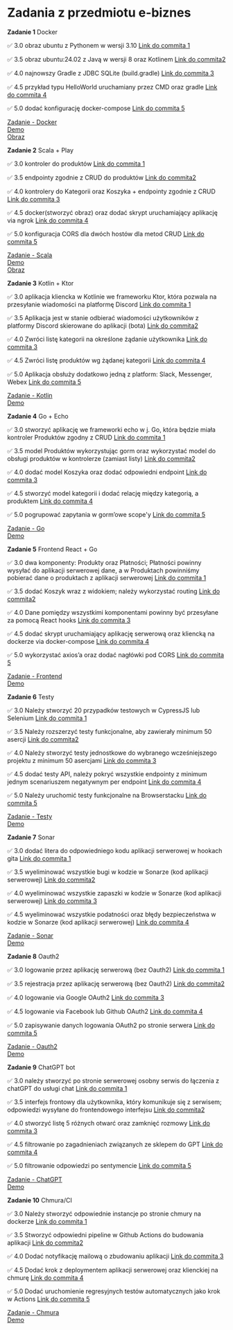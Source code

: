 # Zadania z przedmiotu e-biznes

**Zadanie 1** Docker

:white_check_mark: 3.0 obraz ubuntu z Pythonem w wersji 3.10 [Link do commita 1](https://github.com/PawelJasinski25/e-biznes/commit/aac5a81962d6e0ec7027b82f07b2339448118468)

:white_check_mark: 3.5 obraz ubuntu:24.02 z Javą w wersji 8 oraz Kotlinem [Link do commita2 ](https://github.com/PawelJasinski25/e-biznes/commit/8e1aa9931dc214bc20fc05de6fc68d9193d489e6)

:white_check_mark: 4.0 najnowszy Gradle z JDBC SQLite (build.gradle) [Link do commita 3](https://github.com/PawelJasinski25/e-biznes/commit/8e1aa9931dc214bc20fc05de6fc68d9193d489e6)

:white_check_mark: 4.5  przykład typu HelloWorld uruchamiany przez CMD oraz gradle [Link do commita 4](https://github.com/PawelJasinski25/e-biznes/commit/8e1aa9931dc214bc20fc05de6fc68d9193d489e6)

:white_check_mark: 5.0 dodać konfigurację docker-compose [Link do commita 5](https://github.com/PawelJasinski25/e-biznes/commit/d34a404828177f43ebfd2c5653c96d329d512a8d)

[Zadanie - Docker](https://github.com/PawelJasinski25/e-biznes/tree/main/Docker)  
[Demo](https://github.com/PawelJasinski25/e-biznes/blob/main/demos/Docker.zip)  
[Obraz](https://hub.docker.com/r/paweljasinski77/zadanie_docker)    

**Zadanie 2** Scala + Play

:white_check_mark: 3.0 kontroler do produktów [Link do commita 1](https://github.com/PawelJasinski25/e-biznes/commit/f76c577d91a5fa0a24943f19d375d774d7132a4a)

:white_check_mark: 3.5  endpointy zgodnie z CRUD do produktów [Link do commita2 ](https://github.com/PawelJasinski25/e-biznes/commit/f76c577d91a5fa0a24943f19d375d774d7132a4a)

:white_check_mark: 4.0  kontrolery do Kategorii oraz Koszyka + endpointy zgodnie z CRUD [Link do commita 3](https://github.com/PawelJasinski25/e-biznes/commit/35877dd65fe6382d8c58d706ed74c78a81ba027b)

:white_check_mark: 4.5 docker(stworzyć obraz) oraz dodać skrypt uruchamiający aplikację via ngrok [Link do commita 4](https://github.com/PawelJasinski25/e-biznes/commit/06085f5392bc952fcaa1d07abd25e44f7805e552)

:white_check_mark: 5.0 konfiguracja CORS dla dwóch hostów dla metod CRUD [Link do commita 5](https://github.com/PawelJasinski25/e-biznes/commit/64e8737c8abaed7eb66709439e679d3ad2047cac)

[Zadanie - Scala](https://github.com/PawelJasinski25/e-biznes/tree/main/Scala)   
[Demo](https://github.com/PawelJasinski25/e-biznes/blob/main/demos/Scala.zip)  
[Obraz](https://hub.docker.com/repository/docker/paweljasinski77/zadanie_scala/general)  

**Zadanie 3** Kotlin + Ktor

:white_check_mark: 3.0  aplikacja kliencka w Kotlinie we frameworku Ktor, która pozwala na przesyłanie wiadomości na platformę Discord [Link do commita 1](https://github.com/PawelJasinski25/e-biznes/commit/7fd44809e78af83475bd173d79a205962f43f429)

:white_check_mark: 3.5  Aplikacja jest w stanie odbierać wiadomości użytkowników z platformy Discord skierowane do aplikacji (bota) [Link do commita2 ](https://github.com/PawelJasinski25/e-biznes/commit/0040d79abc7d610f344761345232e8f34989c045)

:white_check_mark: 4.0  Zwróci listę kategorii na określone żądanie użytkownika [Link do commita 3](https://github.com/PawelJasinski25/e-biznes/commit/7f7b9811dd96d73c7ac5741ca357dc85311b4df6)

:white_check_mark: 4.5  Zwróci listę produktów wg żądanej kategorii [Link do commita 4](https://github.com/PawelJasinski25/e-biznes/commit/270617d126f1c9203ad4b39b950af52ad7382adf)

:white_check_mark: 5.0 Aplikacja obsłuży dodatkowo jedną z platform: Slack, Messenger, Webex [Link do commita 5](https://github.com/PawelJasinski25/e-biznes/commit/6d55ed675855be669fc8d933cf8db6b329f83bcb)

[Zadanie - Kotlin](https://github.com/PawelJasinski25/e-biznes/tree/main/Kotlin)  
[Demo](https://github.com/PawelJasinski25/e-biznes/blob/main/demos/Kotlin.zip)  

**Zadanie 4** Go + Echo

:white_check_mark: 3.0  stworzyć aplikację we frameworki echo w j. Go, która będzie miała kontroler Produktów zgodny z CRUD [Link do commita 1](https://github.com/PawelJasinski25/e-biznes/commit/7b2c744602f1e0f2842828170645a96ef745e00e)

:white_check_mark: 3.5  model Produktów wykorzystując gorm oraz wykorzystać model do obsługi produktów w kontrolerze (zamiast listy) [Link do commita2 ](https://github.com/PawelJasinski25/e-biznes/commit/49d2a80f2733f5de0519d65ad3fbdf32d6dfddd7)

:white_check_mark: 4.0  dodać model Koszyka oraz dodać odpowiedni endpoint [Link do commita 3](https://github.com/PawelJasinski25/e-biznes/commit/829ea9de2648cb3fa03eba3dc9190bb1966bd5a0)

:white_check_mark: 4.5  stworzyć model kategorii i dodać relację między kategorią, a produktem [Link do commita 4](https://github.com/PawelJasinski25/e-biznes/commit/fc25149692ae1412f037d9caced33ab2e9b605b4)

:white_check_mark: 5.0 pogrupować zapytania w gorm’owe scope'y [Link do commita 5](https://github.com/PawelJasinski25/e-biznes/commit/f345b9e522ec26813591dc025f186a1943025bdd)

[Zadanie - Go](https://github.com/PawelJasinski25/e-biznes/tree/main/Go)  
[Demo](https://github.com/PawelJasinski25/e-biznes/blob/main/demos/Go.zip)  

**Zadanie 5** Frontend React + Go

:white_check_mark: 3.0  dwa komponenty: Produkty oraz Płatności; Płatności powinny wysyłać do aplikacji serwerowej dane, a w Produktach powinniśmy pobierać dane o produktach z aplikacji
serwerowej [Link do commita 1](https://github.com/PawelJasinski25/e-biznes/commit/38c229b19c61744d1d42aeebde1ccb9244936fba)

:white_check_mark: 3.5  dodać Koszyk wraz z widokiem; należy wykorzystać routing [Link do commita2 ](https://github.com/PawelJasinski25/e-biznes/commit/40545748d63bf4b679831e2e319aab171adb4ed8)

:white_check_mark: 4.0  Dane pomiędzy wszystkimi komponentami powinny być przesyłane za pomocą React hooks [Link do commita 3](https://github.com/PawelJasinski25/e-biznes/commit/ff021bbd3845ca8bcbd5f52e9b67eb7360ec88bb)

:white_check_mark: 4.5  dodać skrypt uruchamiający aplikację serwerową oraz kliencką na dockerze via docker-compose [Link do commita 4](https://github.com/PawelJasinski25/e-biznes/commit/b1e2a09008d3b88c21f1504b75115c94e5e844e0)

:white_check_mark: 5.0  wykorzystać axios’a oraz dodać nagłówki pod CORS [Link do commita 5](https://github.com/PawelJasinski25/e-biznes/commit/40545748d63bf4b679831e2e319aab171adb4ed8)

[Zadanie - Frontend](https://github.com/PawelJasinski25/e-biznes/tree/main/React)  
[Demo](https://github.com/PawelJasinski25/e-biznes/blob/main/demos/Frontend.zip) 

**Zadanie 6** Testy

:white_check_mark: 3.0  Należy stworzyć 20 przypadków testowych w CypressJS lub Selenium [Link do commita 1](https://github.com/PawelJasinski25/e-biznes/commit/19ba7d7b5f0d011b07f9b6b111ffa705dd247808)

:white_check_mark: 3.5  Należy rozszerzyć testy funkcjonalne, aby zawierały minimum 50 asercji [Link do commita2 ](https://github.com/PawelJasinski25/e-biznes/commit/1a5c9e3b743ecfa108cf43c412594e308497d539)

:white_check_mark: 4.0  Należy stworzyć testy jednostkowe do wybranego wcześniejszego projektu z minimum 50 asercjami [Link do commita 3](https://github.com/PawelJasinski25/e-biznes/commit/5a6c84ce484096602ff27d9087a1c26d1ce911c1)

:white_check_mark: 4.5  dodać testy API, należy pokryć wszystkie endpointy z minimum jednym scenariuszem negatywnym per endpoint [Link do commita 4](https://github.com/PawelJasinski25/e-biznes/commit/3e74704fcad11393eee5eb4a29728ab4037bb405)

:white_check_mark: 5.0  Należy uruchomić testy funkcjonalne na Browserstacku [Link do commita 5](https://github.com/PawelJasinski25/e-biznes/commit/081a46c3b21bdb92683338ad07fe4b1a4ffa5877)

[Zadanie - Testy](https://github.com/PawelJasinski25/e-biznes/tree/main/Tests)  
[Demo](https://github.com/PawelJasinski25/e-biznes/blob/main/demos/Tests.zip) 

**Zadanie 7** Sonar

:white_check_mark: 3.0  dodać litera do odpowiedniego kodu aplikacji serwerowej w hookach gita [Link do commita 1](https://github.com/PawelJasinski25/e-biznes/commit/85865be5259e912365ef961eded757e8073e0f70)

:white_check_mark: 3.5 wyeliminować wszystkie bugi w kodzie w Sonarze (kod aplikacji serwerowej) [Link do commita2 ](https://github.com/PawelJasinski25/Frontend-React-Go/commit/c0c9a673984bc16c26a1d72a57e7d5627a33f186)

:white_check_mark: 4.0  wyeliminować wszystkie zapaszki w kodzie w Sonarze (kod aplikacji serwerowej) [Link do commita 3](https://github.com/PawelJasinski25/Frontend-React-Go/commit/86caffe11e978764da7166dc03eaddf5411378a7)

:white_check_mark: 4.5  wyeliminować wszystkie podatności oraz błędy bezpieczeństwa w kodzie w Sonarze (kod aplikacji serwerowej) [Link do commita 4](https://github.com/PawelJasinski25/Frontend-React-Go/commit/89a0b176c76c13bb231eb844484fbf9dee80f9c0)

[Zadanie - Sonar](https://github.com/PawelJasinski25/e-biznes/tree/main/Sonar)  
[Demo](https://github.com/PawelJasinski25/e-biznes/blob/main/demos/Sonar.zip) 

**Zadanie 8** Oauth2

:white_check_mark: 3.0  logowanie przez aplikację serwerową (bez Oauth2) [Link do commita 1](https://github.com/PawelJasinski25/e-biznes/commit/5948203d9a1f02b8da5f14f94489929244a689d9)

:white_check_mark: 3.5 rejestracja przez aplikację serwerową (bez Oauth2) [Link do commita2 ](https://github.com/PawelJasinski25/e-biznes/commit/5948203d9a1f02b8da5f14f94489929244a689d9)

:white_check_mark: 4.0  logowanie via Google OAuth2 [Link do commita 3](https://github.com/PawelJasinski25/e-biznes/commit/4f3acb9e41023fd5e5c91b2acee781962d02a1d3)

:white_check_mark: 4.5  logowanie via Facebook lub Github OAuth2 [Link do commita 4](https://github.com/PawelJasinski25/e-biznes/commit/2269dae7340db36b8b92c9e162054732f49464f5)

:white_check_mark: 5.0  zapisywanie danych logowania OAuth2 po stronie serwera [Link do commita 5](https://github.com/PawelJasinski25/e-biznes/commit/dae28a43b9b45a0d1bfcb84907a1295574008531)

[Zadanie - Oauth2](https://github.com/PawelJasinski25/e-biznes/tree/main/Oauth2)  
[Demo](https://github.com/PawelJasinski25/e-biznes/blob/main/demos/Oauth2.zip) 

**Zadanie 9** ChatGPT bot

:white_check_mark: 3.0  należy stworzyć po stronie serwerowej osobny serwis do łączenia z chatGPT do usługi chat [Link do commita 1](https://github.com/PawelJasinski25/e-biznes/commit/a1504dea43ed49d2caeaeac5d021e4471f4bf9b4)

:white_check_mark: 3.5 interfejs frontowy dla użytkownika, który komunikuje się z serwisem; odpowiedzi wysyłane do frontendowego interfejsu [Link do commita2 ](https://github.com/PawelJasinski25/e-biznes/commit/d9891ff9a5a6f303d513e1e3c84575193dcd8ac0)

:white_check_mark: 4.0  stworzyć listę 5 różnych otwarć oraz zamknięć rozmowy [Link do commita 3](https://github.com/PawelJasinski25/e-biznes/commit/13675c160936e12d4a34aba0cf13f0c9bdeafc39)

:white_check_mark: 4.5  filtrowanie po zagadnieniach związanych ze sklepem do GPT [Link do commita 4](https://github.com/PawelJasinski25/e-biznes/commit/6a17ec8e08289a9d866aa696179e9b90e6f152cc)

:white_check_mark: 5.0  filtrowanie odpowiedzi po sentymencie [Link do commita 5](https://github.com/PawelJasinski25/e-biznes/commit/a85617d9cfbf723ce3fdcee942831cb107fb8982)

[Zadanie - ChatGPT](https://github.com/PawelJasinski25/e-biznes/tree/main/ChatGPT)  
[Demo](https://github.com/PawelJasinski25/e-biznes/blob/main/demos/ChatGPT.zip) 

**Zadanie 10** Chmura/CI

:white_check_mark: 3.0  Należy stworzyć odpowiednie instancje po stronie chmury na dockerze [Link do commita 1](https://github.com/PawelJasinski25/e-biznes/commit/7e09b4ee590d094a489d7863479738e2ec723691)

:white_check_mark: 3.5 Stworzyć odpowiedni pipeline w Github Actions do budowania aplikacji [Link do commita2 ](https://github.com/PawelJasinski25/e-biznes/commit/0ad1e4c026adfabddeb20cf2c73fc9190a8994b7)

:white_check_mark: 4.0  Dodać notyfikację mailową o zbudowaniu aplikacji [Link do commita 3](https://github.com/PawelJasinski25/e-biznes/commit/7c0a7aa11bb532ab3a2d4916f6de07ac30c93944)

:white_check_mark: 4.5  Dodać krok z deploymentem aplikacji serwerowej oraz klienckiej na chmurę [Link do commita 4](https://github.com/PawelJasinski25/e-biznes/commit/5b4336d29b686db3aa153b02fc3a0aab889333ea)

:white_check_mark: 5.0  Dodać uruchomienie regresyjnych testów automatycznych jako krok w Actions [Link do commita 5](https://github.com/PawelJasinski25/e-biznes/commit/7f0c564fa965eee1fc909a5a30635b8ea9645159)

[Zadanie - Chmura](https://github.com/PawelJasinski25/e-biznes/tree/main/Chmura)  
[Demo](https://github.com/PawelJasinski25/e-biznes/blob/main/demos/Chmura.zip) 


